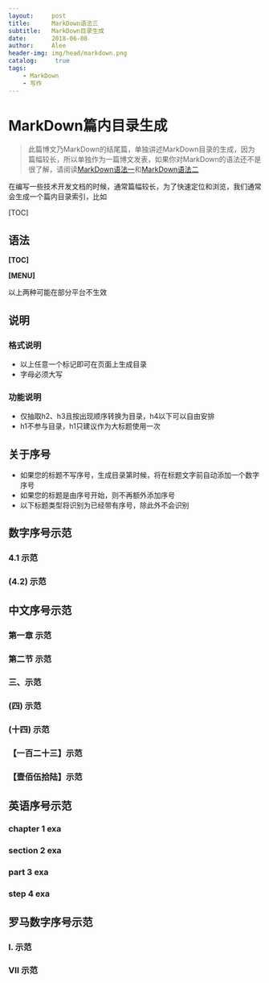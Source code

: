 ```yaml
---
layout:     post
title:      MarkDown语法三
subtitle:   MarkDown目录生成
date:       2018-06-08
author:     Alee
header-img: img/head/markdown.png
catalog: 	 true
tags:
    - MarkDown
    - 写作
---
```


# MarkDown篇内目录生成

> 此篇博文乃MarkDown的结尾篇，单独讲述MarkDown目录的生成，因为篇幅较长，所以单独作为一篇博文发表，如果你对MarkDown的语法还不是很了解，请阅读[MarkDown语法一](http://www.aleej.com/2018/06/06/MarkDown语法一/)和[MarkDown语法二](http://www.aleej.com/2018/06/07/MarkDown语法二/)

在编写一些技术开发文档的时候，通常篇幅较长，为了快速定位和浏览，我们通常会生成一个篇内目录索引，比如

[TOC]

## 语法

**\[TOC]**

**\[MENU]**

以上两种可能在部分平台不生效



## 说明

### 格式说明

* 以上任意一个标记即可在页面上生成目录
* 字母必须大写



### 功能说明

* 仅抽取h2、h3且按出现顺序转换为目录，h4以下可以自由安排
* h1不参与目录，h1只建议作为大标题使用一次



## 关于序号

* 如果您的标题不写序号，生成目录第时候，将在标题文字前自动添加一个数字序号
* 如果您的标题是由序号开始，则不再额外添加序号
* 以下标题类型将识别为已经带有序号，除此外不会识别



## 数字序号示范

### 4.1 示范

### (4.2) 示范



## 中文序号示范

### 第一章 示范

### 第二节 示范

### 三、示范

### (四) 示范

### (十四) 示范

### 【一百二十三】示范

### 【壹佰伍拾陆】示范



## 英语序号示范

### chapter 1 exa

### section 2 exa

### part 3 exa

### step 4 exa



## 罗马数字序号示范

### Ⅰ. 示范

### Ⅶ 示范